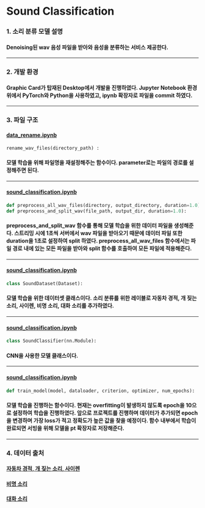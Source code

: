 # Sound Classification
### 1. 소리 분류 모델 설명
#### Denoising된 wav 음성 파일을 받아와 음성을 분류하는 서비스 제공한다.
---
### 2. 개발 환경
#### Graphic Card가 탑재된 Desktop에서 개발을 진행하였다. Jupyter Notebook 환경 위에서 PyTorch와 Python을 사용하였고, ipynb 확장자로 파일을 commit 하였다.
---
### 3. 파일 구조
#### [data_rename.ipynb](https://github.com/KOBOT-BOARD12/seeyoursound-model-serving/blob/sound-classification/sound_classification/data_rename.ipynb)
 ```python
rename_wav_files(directory_path) :
 ```
#### 모델 학습을 위해 파일명을 재설정해주는 함수이다. parameter로는 파일의 경로를 설정해주면 된다.
---
#### [sound_classification.ipynb](https://github.com/KOBOT-BOARD12/seeyoursound-model-serving/blob/sound-classification/sound_classification/sound_classification.ipynb)
#### 
 ```python
def preprocess_all_wav_files(directory, output_directory, duration=1.0):
def preprocess_and_split_wav(file_path, output_dir, duration=1.0):
 ```
#### preprocess_and_split_wav 함수를 통해 모델 학습을 위한 데이터 파일을 생성해준다. 스트리밍 시에 1초씩 서버에서 wav 파일을 받아오기 때문에 데이터 파일 또한 duration을 1초로 설정하여 split 하였다. preprocess_all_wav_files 함수에서는 파일 경로 내에 있는 모든 파일을 받아와 split 함수를 호출하여 모든 파일에 적용해준다.
---
#### [sound_classification.ipynb](https://github.com/KOBOT-BOARD12/seeyoursound-model-serving/blob/sound-classification/sound_classification/sound_classification.ipynb)
#### 
 ```python
class SoundDataset(Dataset):
 ```
#### 모델 학습을 위한 데이터셋 클래스이다. 소리 분류를 위한 레이블로 자동차 경적, 개 짖는 소리, 사이렌, 비명 소리, 대화 소리를 추가하였다.
---
#### [sound_classification.ipynb](https://github.com/KOBOT-BOARD12/seeyoursound-model-serving/blob/sound-classification/sound_classification/sound_classification.ipynb)
#### 
 ```python
class SoundClassifier(nn.Module):
 ```
#### CNN을 사용한 모델 클래스이다.
---
#### [sound_classification.ipynb](https://github.com/KOBOT-BOARD12/seeyoursound-model-serving/blob/sound-classification/sound_classification/sound_classification.ipynb)
#### 
 ```python
def train_model(model, dataloader, criterion, optimizer, num_epochs):
 ```
#### 모델 학습을 진행하는 함수이다. 현재는 overfitting이 발생하지 않도록 epoch을 10으로 설정하여 학습을 진행하였다. 앞으로 프로젝트를 진행하며 데이터가 추가되면 epoch을 변경하며 가장 loss가 적고 정확도가 높은 값을 찾을 예정이다. 함수 내부에서 학습이 완료되면 서빙을 위해 모델을 pt 확장자로 저장해준다.
---
### 4. 데이터 출처
#### [자동차 경적, 개 짖는 소리, 사이렌](https://www.aihub.or.kr/aihubdata/data/view.do?currMenu=115&topMenu=100&aihubDataSe=realm&dataSetSn=585)

#### [비명 소리](https://zenodo.org/record/4844825#.YNv3h-gzZPY)

#### [대화 소리](https://www.aihub.or.kr/aihubdata/data/view.do?currMenu=115&topMenu=100&aihubDataSe=realm&dataSetSn=568)




